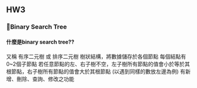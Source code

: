 ## HW3
### 🥯Binary Search Tree
#### 什麼是binary search tree??
又稱 有序二元樹 或 排序二元樹
樹狀結構，將數據儲存於各個節點
每個結點有0~2個子節點
若任意節點的左、右子樹不空，左子樹所有節點的值會小於等於其根節點，右子樹所有節點的值會大於其根節點 (以遇到同樣的數放左邊為例)
有新增、刪除、查詢、修改之功能
